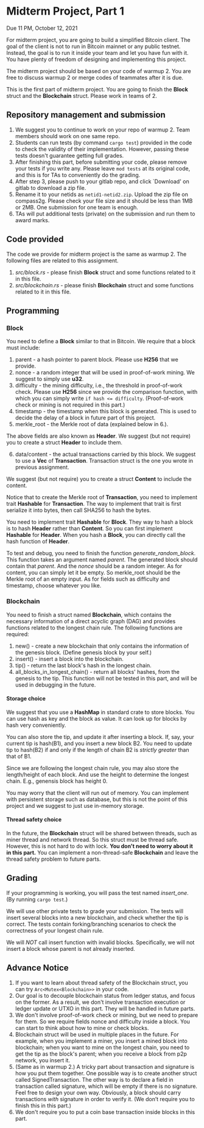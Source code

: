 # Midterm Project, Part 1

Due 11 PM, October 12, 2021

For midterm project, you are going to build a simplified Bitcoin client. The goal of the client is not to run in Bitcoin mainnet or any public testnet. Instead, the goal is to run it inside your team and let you have fun with it. You have plenty of freedom of designing and implementing this project.

The midterm project should be based on your code of warmup 2. You are free to discuss warmup 2 or merge codes of teammates after it is due. 

This is the first part of midterm project. You are going to finish the **Block** struct and the **Blockchain** struct. Please work in teams of 2.

## Repository management and submission

1. We suggest you to continue to work on your repo of warmup 2. Team members should work on one same repo.
2. Students can run tests (by command `cargo test`) provided in the code to check the validity of their implementation. However, passing these tests doesn't guarantee getting full grades. 
3. After finishing this part, before submitting your code, please remove your tests if you write any. Please leave `mod tests` at its original code, and this is for TAs to conveniently do the grading.
4. After step 3, please push to your gitlab repo, and click `Download' on gitlab to download a zip file.
5. Rename it to your netids as `netid1-netid2.zip`. Upload the zip file on compass2g. Please check your file size and it should be less than 1MB or 2MB. One submission for one team is enough.
6. TAs will put additional tests (private) on the submission and run them to award marks.

## Code provided
The code we provide for midterm project is the same as warmup 2. The following files are related to this assignment.
1. *src/block.rs* - please finish **Block** struct and some functions related to it in this file.
2. *src/blockchain.rs* - please finish **Blockchain** struct and some functions related to it in this file.

## Programming

### Block

You need to define a **Block** similar to that in Bitcoin. We require that a block must include:
1. parent - a hash pointer to parent block. Please use **H256** that we provide.
2. nonce - a random integer that will be used in proof-of-work mining. We suggest to simply use **u32**.
3. difficulty - the mining difficulty, i.e., the threshold in proof-of-work check. Please use **H256** since we provide the comparison function, with which you can simply write `if hash <= difficulty`. (Proof-of-work check or mining is not required in this part.)
4. timestamp - the timestamp when this block is generated. This is used to decide the delay of a block in future part of this project.
5. merkle\_root - the Merkle root of data (explained below in 6.).

The above fields are also known as **Header**. We suggest (but not require) you to create a struct **Header** to include them.

6. data/content - the actual transactions carried by this block. We suggest to use a **Vec** of **Transaction**. Transaction struct is the one you wrote in previous assignment.

We suggest (but not require) you to create a struct **Content** to include the content.

Notice that to create the Merkle root of **Transaction**, you need to implement trait **Hashable** for **Transaction**. The way to implement that trait is first serialize it into bytes, then call SHA256 to hash the bytes.

You need to implement trait **Hashable** for **Block**. They way to hash a block is to hash **Header** rather than **Content**. So you can first implement **Hashable** for **Header**. When you hash a **Block**, you can directly call the hash function of **Header**.

To test and debug, you need to finish the function *generate_random_block*. This function takes an argument named *parent*. The generated block should contain that *parent*. And the *nonce* should be a random integer. As for content, you can simply let it be empty. So merkle\_root should be the Merkle root of an empty input. As for fields such as difficulty and timestamp, choose whatever you like.

### Blockchain

You need to finish a struct named **Blockchain**, which contains the necessary information of a direct acyclic graph (DAG) and provides functions related to the longest chain rule. The following functions are required:
1. new() - create a new blockchain that only contains the information of the genesis block. (Define genesis block by your self.)
2. insert() - insert a block into the blockchain.
3. tip() - return the last block's hash in the longest chain.
4. all_blocks_in_longest_chain() - return all blocks' hashes, from the genesis to the tip. This function will not be tested in this part, and will be used in debugging in the future.

#### Storage choice

We suggest that you use a **HashMap** in standard crate to store blocks. You can use hash as key and the block as value. It can look up for blocks by hash very conveniently.

You can also store the tip, and update it after inserting a block. If, say, your current tip is hash(B1), and you insert a new block B2. You need to update tip to hash(B2) if and only if the length of chain B2 is *strictly greater* than that of B1.

Since we are following the longest chain rule, you may also store the length/height of each block. And use the height to determine the longest chain. E.g., genensis block has height 0.

You may worry that the client will run out of memory. You can implement with persistent storage such as database, but this is not the point of this project and we suggest to just use in-memory storage.

#### Thread safety choice

In the future, the **Blockchain** struct will be shared between threads, such as miner thread and network thread. So this struct must be thread safe. However, this is not hard to do with lock. **You don't need to worry about it in this part.** You can implement a non-thread-safe **Blockchain** and leave the thread safety problem to future parts.

## Grading

If your programming is working, you will pass the test named *insert_one*. (By running `cargo test`.)

We will use other private tests to grade your submission.
The tests will insert several blocks into a new blockchain, and check whether the tip is correct. The tests contain forking/branching scenarios to check the correctness of your longest chain rule.

We will *NOT* call insert function with invalid blocks. Specifically, we will not insert a block whose parent is not already inserted.

## Advance Notice
1. If you want to learn about thread safety of the Blockchain struct, you can try `Arc<Mutex<Blockchain>>` in your code.
2. Our goal is to decouple blockchain status from ledger status, and focus on the former. As a result, we don't involve transaction execution or ledger update or UTXO in this part. They will be handled in future parts.
3. We don't involve proof-of-work check or mining, but we need to prepare for them. So we require fields nonce and difficulty inside a block. You can start to think about how to mine or check blocks.
4. Blockchain struct will be used in multiple places in the future. For example, when you implement a miner, you insert a mined block into blockchain; when you want to mine on the longest chain, you need to get the tip as the block's parent; when you receive a block from p2p network, you insert it.
5. (Same as in warmup 2.) A tricky part about transaction and signature is how you put them together. One possible way is to create another struct called SignedTransaction. The other way is to declare a field in transaction called signature, which will be empty if there is no signature. Feel free to design your own way. Obviously, a block should carry transactions *with* signature in order to verify it. (We don’t require you to finish this in this part.)
6. We don't require you to put a coin base transaction inside blocks in this part.

